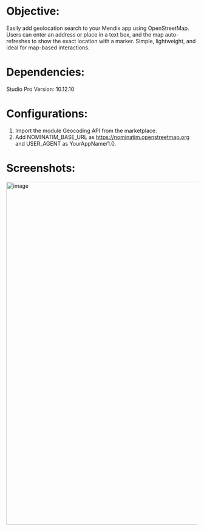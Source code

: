 # Objective:
Easily add geolocation search to your Mendix app using OpenStreetMap. Users can enter an address or place in a text box, and the map auto-refreshes to show the exact location with a marker. Simple, lightweight, and ideal for map-based interactions.
# Dependencies:
Studio Pro Version: 10.12.10
# Configurations:
1. Import the module Geocoding API from the marketplace.
2. Add NOMINATIM_BASE_URL as https://nominatim.openstreetmap.org and USER_AGENT as YourAppName/1.0.
# Screenshots:
<img width="900" alt="image" src="https://github.com/user-attachments/assets/8912ed89-84bd-4827-90a1-266a5645d564" />


